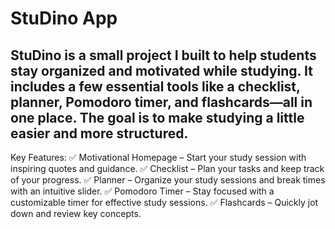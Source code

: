 # StuDino App
## StuDino is a small project I built to help students stay organized and motivated while studying. It includes a few essential tools like a checklist, planner, Pomodoro timer, and flashcards—all in one place. The goal is to make studying a little easier and more structured.

Key Features:
✅ Motivational Homepage – Start your study session with inspiring quotes and guidance.
✅ Checklist – Plan your tasks and keep track of your progress.
✅ Planner – Organize your study sessions and break times with an intuitive slider.
✅ Pomodoro Timer – Stay focused with a customizable timer for effective study sessions.
✅ Flashcards – Quickly jot down and review key concepts.
